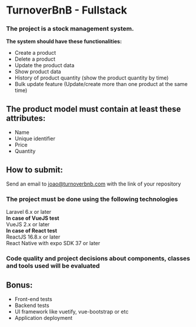 # TurnoverBnB - Fullstack
### The project is a stock management system.

<b>The system should have these functionalities:</b>

* Create a product
* Delete a product
* Update the product data
* Show product data
* History of product quantity (show the product quantity by time)
* Bulk update feature (Update/create more than one product at the same time)

## The product model must contain at least these attributes:
* Name
* Unique identifier
* Price
* Quantity

## How to submit:
Send an email to joao@turnoverbnb.com with the link of your repository


### The project must be done using the following technologies

<p>Laravel 6.x or later </br>
<b>In case of VueJS test</b></br>
VueJS 2.x or later</br>
<b>In case of React test</b></br>
ReactJS 16.8.x or later</br>
React Native with expo SDK 37 or later</br>
</p>

### Code quality and project decisions about components, classes and tools used will be evaluated

## Bonus:
* Front-end tests
* Backend tests
* UI framework like vuetify, vue-bootstrap or etc
* Application deployment

